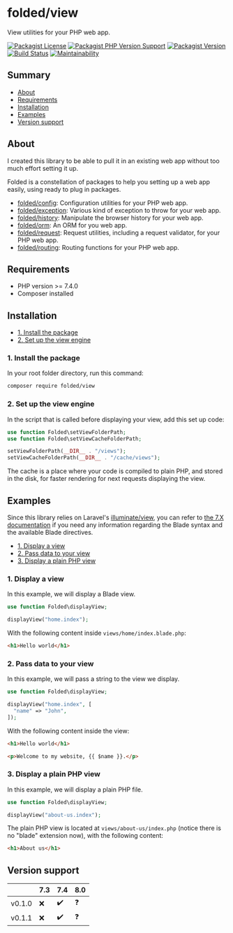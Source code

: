 # folded/view

View utilities for your PHP web app.

[![Packagist License](https://img.shields.io/packagist/l/folded/view)](https://github.com/folded-php/view/blob/master/LICENSE) [![Packagist PHP Version Support](https://img.shields.io/packagist/php-v/folded/view)](https://github.com/folded-php/view/blob/master/composer.json#L14) [![Packagist Version](https://img.shields.io/packagist/v/folded/view)](https://packagist.org/packages/folded/view) [![Build Status](https://travis-ci.com/folded-php/view.svg?branch=master)](https://travis-ci.com/folded-php/view) [![Maintainability](https://api.codeclimate.com/v1/badges/c3484b0de6fe6db59f18/maintainability)](https://codeclimate.com/github/folded-php/view/maintainability)

## Summary

- [About](#about)
- [Requirements](#requirements)
- [Installation](#installation)
- [Examples](#examples)
- [Version support](#version-support)

## About

I created this library to be able to pull it in an existing web app without too much effort setting it up.

Folded is a constellation of packages to help you setting up a web app easily, using ready to plug in packages.

- [folded/config](https://github.com/folded-php/config): Configuration utilities for your PHP web app.
- [folded/exception](https://github.com/folded-php/exception): Various kind of exception to throw for your web app.
- [folded/history](https://github.com/folded-php/history): Manipulate the browser history for your web app.
- [folded/orm](https://github.com/folded-php/orm): An ORM for you web app.
- [folded/request](https://github.com/folded-php/request): Request utilities, including a request validator, for your PHP web app.
- [folded/routing](https://github.com/folded-php/routing): Routing functions for your PHP web app.

## Requirements

- PHP version >= 7.4.0
- Composer installed

## Installation

- [1. Install the package](#1-install-the-package)
- [2. Set up the view engine](#2-set-up-the-view-engine)

### 1. Install the package

In your root folder directory, run this command:

```bash
composer require folded/view
```

### 2. Set up the view engine

In the script that is called before displaying your view, add this set up code:

```php
use function Folded\setViewFolderPath;
use function Folded\setViewCacheFolderPath;

setViewFolderPath(__DIR__ . "/views");
setViewCacheFolderPath(__DIR__ . "/cache/views");
```

The cache is a place where your code is compiled to plain PHP, and stored in the disk, for faster rendering for next requests displaying the view.

## Examples

Since this library relies on Laravel's [illuminate/view](https://github.com/illuminate/view), you can refer to [the 7.X documentation](https://laravel.com/docs/7.x/blade) if you need any information regarding the Blade syntax and the available Blade directives.

- [1. Display a view](#1-display-a-view)
- [2. Pass data to your view](#2-pass-data-to-your-view)
- [3. Display a plain PHP view](#3-display-a-plain-php-view)

### 1. Display a view

In this example, we will display a Blade view.

```php
use function Folded\displayView;

displayView("home.index");
```

With the following content inside `views/home/index.blade.php`:

```html
<h1>Hello world</h1>
```

### 2. Pass data to your view

In this example, we will pass a string to the view we display.

```php
use function Folded\displayView;

displayView("home.index", [
  "name" => "John",
]);
```

With the following content inside the view:

```html
<h1>Hello world</h1>

<p>Welcome to my website, {{ $name }}.</p>
```

### 3. Display a plain PHP view

In this example, we will display a plain PHP file.

```php
use function Folded\displayView;

displayView("about-us.index");
```

The plain PHP view is located at `views/about-us/index.php` (notice there is no "blade" extension now), with the following content:

```html
<h1>About us</h1>
```

## Version support

|        | 7.3 | 7.4 | 8.0 |
| ------ | --- | --- | --- |
| v0.1.0 | ❌  | ✔️  | ❓  |
| v0.1.1 | ❌  | ✔️  | ❓  |
